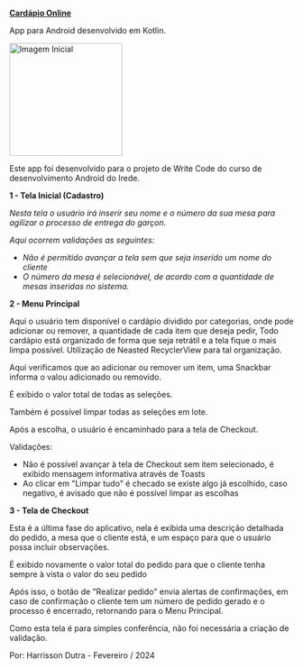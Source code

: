 <u>**Cardápio Online**</u>



App para Android desenvolvido em Kotlin.

<img src="https://docs.google.com/uc?id=12CJ4u3M_np7z7T2RanQpbz9t3KbAGpLo" alt="Imagem Inicial" width="200">




Este app foi desenvolvido para o projeto de Write Code do curso de desenvolvimento Android do Irede.



**1 - Tela Inicial (Cadastro)**

<Inserir imagem>



*Nesta tela o usuário irá inserir seu nome e o número da sua mesa para agilizar o processo de entrega do garçon.*



<Inserir imagem>

*Aqui ocorrem validações as seguintes:*

- *Não é permitido avançar a tela sem que seja inserido um nome do cliente*
- *O número da mesa é selecionável, de acordo com a quantidade de mesas inseridas no sistema.*



**2 - Menu Principal**

<inserir telas>

Aqui o usuário tem disponível o cardápio dividido por categorias, onde pode adicionar ou remover, a quantidade de cada item que deseja pedir, Todo cardápio está organizado de forma que seja retrátil e a tela fique o mais limpa possível. Utilização de Neasted RecyclerView para tal organização.

Aqui verificamos que ao adicionar ou remover um item, uma Snackbar informa o valou adicionado ou removido.

É exibido o valor total de todas as seleções.

Também é possível limpar todas as seleções em lote.

Após a escolha, o usuário é encaminhado para a tela de Checkout.



Validações:

<Inserir imagem>

- Não é possível avançar à tela de Checkout sem item selecionado, é exibido mensagem informativa através de Toasts
- Ao clicar em "Limpar tudo" é checado se existe algo já escolhido, caso negativo, é avisado que não é possível limpar as escolhas



**3 - Tela de Checkout**

<inserir imagens>

Esta é a última fase do aplicativo, nela é exibida uma descrição detalhada do pedido, a mesa que o cliente está, e um espaço para que o usuário possa incluir observações.

É exibido novamente o valor total do pedido para que o cliente tenha sempre à vista o valor do seu pedido

Após isso, o botão de "Realizar pedido" envia alertas de confirmações, em caso de confirmação o cliente tem um número de pedido gerado e o processo é encerrado, retornando para o Menu Principal.

Como esta tela é para simples conferência, não foi necessária a criação de validação. 





Por: Harrisson Dutra - Fevereiro / 2024

